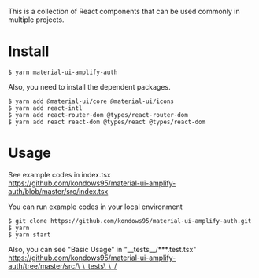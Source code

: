 This is a collection of React components that can be used commonly in multiple projects.

# Install
```
$ yarn material-ui-amplify-auth
```

Also, you need to install the dependent packages.
```
$ yarn add @material-ui/core @material-ui/icons
$ yarn add react-intl
$ yarn add react-router-dom @types/react-router-dom
$ yarn add react react-dom @types/react @types/react-dom 
```

# Usage
See example codes in index.tsx<br />
https://github.com/kondows95/material-ui-amplify-auth/blob/master/src/index.tsx

You can run example codes in your local environment<br />
```
$ git clone https://github.com/kondows95/material-ui-amplify-auth.git
$ yarn
$ yarn start
```

Also, you can see "Basic Usage" in "\_\_tests\_\_/***.test.tsx"<br />
https://github.com/kondows95/material-ui-amplify-auth/tree/master/src/\_\_tests\_\_/
